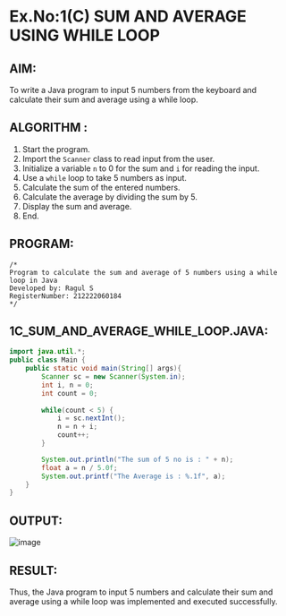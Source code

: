 # Ex.No:1(C) SUM AND AVERAGE USING WHILE LOOP

## AIM:
To write a Java program to input 5 numbers from the keyboard and calculate their sum and average using a while loop.

## ALGORITHM :
1. Start the program.
2. Import the `Scanner` class to read input from the user.
3. Initialize a variable `n` to 0 for the sum and `i` for reading the input.
4. Use a `while` loop to take 5 numbers as input.
5. Calculate the sum of the entered numbers.
6. Calculate the average by dividing the sum by 5.
7. Display the sum and average.
8. End.

## PROGRAM:
```
/*
Program to calculate the sum and average of 5 numbers using a while loop in Java
Developed by: Ragul S
RegisterNumber: 212222060184
*/
```

## 1C_SUM_AND_AVERAGE_WHILE_LOOP.JAVA:
```java
import java.util.*;
public class Main {
    public static void main(String[] args){
        Scanner sc = new Scanner(System.in);
        int i, n = 0;
        int count = 0;
        
        while(count < 5) {
            i = sc.nextInt();
            n = n + i;
            count++;
        }

        System.out.println("The sum of 5 no is : " + n);
        float a = n / 5.0f;
        System.out.printf("The Average is : %.1f", a);
    }
}
```

## OUTPUT:
![image](https://github.com/user-attachments/assets/9dc8df67-17a2-4138-85a4-a9c70247e305)


## RESULT:
Thus, the Java program to input 5 numbers and calculate their sum and average using a while loop was implemented and executed successfully.
